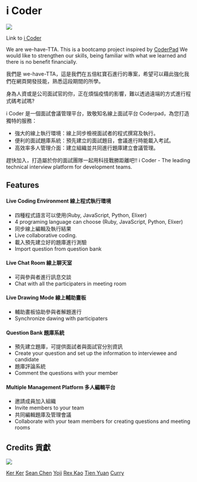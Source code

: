 # i Coder

![](/public/icoder_logo.png)

Link to [i Coder](http://icoder.tw/)

We are we-have-TTA. This is a bootcamp project inspired by [CoderPad](https://coderpad.io/)
We would like to strengthen our skills, being familiar with what we learned and there is no benefit financially.

我們是 we-have-TTA，這是我們在五倍紅寶石進行的專案，希望可以藉此強化我們在網頁開發技能，熟悉這段期間的所學。

身為人資或是公司面試官的你，正在煩惱疫情的影響，難以透過遠端的方式進行程式碼考試嗎?

i Coder 是一個面試會議管理平台，致敬知名線上面試平台 Coderpad，為您打造獨特的服務：

- 強大的線上執行環境：線上同步檢視面試者的程式撰寫及執行。
- 便利的面試題庫系統：預先建立的面試題目，會議進行時能載入考試。
- 高效率多人管理介面：建立組織並共同進行題庫建立會議管理。

趕快加入，打造屬於你的面試團隊一起用科技戰勝距離吧!!
i Coder - The leading technical interview platform for development teams.

## Features

#### Live Coding Environment 線上程式執行環境

- 四種程式語言可以使用(Ruby, JavaScript, Python, Elixer)
- 4 programing language can choose (Ruby, JavaScript, Python, Elixer)
- 同步線上編輯及執行結果
- Live collaborative coding.
- 載入預先建立好的題庫進行測驗
- Import question from question bank

#### Live Chat Room 線上聊天室

- 可與參與者進行訊息交談
- Chat with all the participaters in meeting room

#### Live Drawing Mode 線上輔助畫板

- 輔助畫板協助參與者解題進行
- Synchronize dawing with participaters

#### Question Bank 題庫系統

- 預先建立題庫，可提供面試者與面試官分別資訊
- Create your question and set up the information to interviewee and candidate
- 題庫評論系統
- Comment the questions with your member

#### Multiple Management Platform 多人編輯平台

- 邀請成員加入組織
- Invite members to your team
- 共同編輯題庫及管理會議
- Collaborate with your team members for creating questions and meeting rooms

## Credits 貢獻

<a href="https://github.com/we-have-TTA/iCoder/graphs/contributors">
  <img src="https://contrib.rocks/image?repo=we-have-TTA/iCoder&max=6" />
</a>

[Ker Ker](https://github.com/noracami)
[Sean Chen](https://github.com/oSeanChen)
[Yoji](https://github.com/Yojijun)
[Rex Kao](https://github.com/RexXKao)
[Tien Yuan](https://github.com/chutienyuan)
[Curry](https://github.com/zxcvbnm7548)
